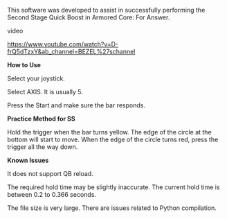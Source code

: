 This software was developed to assist in successfully performing the Second Stage Quick Boost in Armored Core: For Answer.

video

https://www.youtube.com/watch?v=D-frQ5dTzxY&ab_channel=BEZEL%27schannel

**How to Use**

Select your joystick.

Select AXIS. It is usually 5.

Press the Start and make sure the bar responds.

**Practice Method for SS**

Hold the trigger when the bar turns yellow. The edge of the circle at the bottom will start to move. When the edge of the circle turns red, press the trigger all the way down.

**Known Issues**

It does not support QB reload.

The required hold time may be slightly inaccurate. The current hold time is between 0.2 to 0.366 seconds.

The file size is very large. There are issues related to Python compilation.
